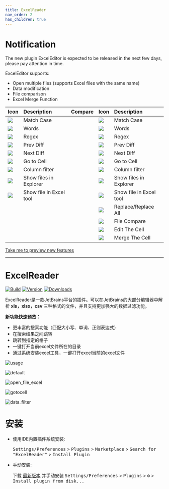 ```yaml
---
title: ExcelReader
nav_order: 2
has_children: true
---
```


# Notification

The new plugin ExcelEditor is expected to be released in the next few days, please pay attention in time.

ExcelEditor supports:

+ Open multiple files (supports Excel files with the same name)
+ Data modification
+ File comparison
+ Excel Merge Function


| Icon        | Description                             | Compare | Icon                                                                                      | Description                |
|:-------------|:----------------------------------------|:-------:|:------------------------------------------------------------------------------------------|:---------------------------|
| ![](https://intellij-icons.jetbrains.design/icons/AllIcons/actions/matchCaseSelected.svg)            | Match Case                              |  | ![](https://intellij-icons.jetbrains.design/icons/AllIcons/actions/matchCaseSelected.svg) | Match Case                 |
| ![](https://intellij-icons.jetbrains.design/icons/AllIcons/actions/wordsSelected.svg) | Words                                   |  | ![](https://intellij-icons.jetbrains.design/icons/AllIcons/actions/wordsSelected.svg) | Words                      |
| ![](https://intellij-icons.jetbrains.design/icons/AllIcons/actions/regexSelected.svg)           | Regex                                   |  | ![](https://intellij-icons.jetbrains.design/icons/AllIcons/actions/regexSelected.svg)           | Regex                      |
| ![](https://intellij-icons.jetbrains.design/icons/AllIcons/actions/previousOccurence.svg)           | Prev Diff                               |  | ![](https://intellij-icons.jetbrains.design/icons/AllIcons/actions/previousOccurence.svg)           | Prev Diff                  |
| ![](https://intellij-icons.jetbrains.design/icons/AllIcons/actions/nextOccurence.svg)           | Next Diff                               |  | ![](https://intellij-icons.jetbrains.design/icons/AllIcons/actions/nextOccurence.svg)           | Next Diff                  |
| ![](https://intellij-icons.jetbrains.design/icons/AllIcons/graph/snapToGrid.svg)           | Go to Cell                              |  | ![](https://intellij-icons.jetbrains.design/icons/AllIcons/graph/snapToGrid.svg)           | Go to Cell                 |
| ![](https://intellij-icons.jetbrains.design/icons/AllIcons/general/filter.svg)           | Column filter                           |  | ![](https://intellij-icons.jetbrains.design/icons/AllIcons/general/filter.svg)           | Column filter              |
| ![](https://intellij-icons.jetbrains.design/icons/AllIcons/actions/menu-open.svg)           | Show files in Explorer                  | | ![](https://intellij-icons.jetbrains.design/icons/AllIcons/actions/menu-open.svg)           | Show files in Explorer     |
| ![](https://user-images.githubusercontent.com/28687074/154850761-db118644-ef2f-4d80-b9b1-f3c95953ee41.svg) | Show file in Excel tool                 | | ![](https://user-images.githubusercontent.com/28687074/154850761-db118644-ef2f-4d80-b9b1-f3c95953ee41.svg)           | Show file in Excel tool    |
| | | | ![](https://intellij-icons.jetbrains.design/icons/AllIcons/actions/replace.svg)           | Replace/Replace All |
| | | | ![](https://intellij-icons.jetbrains.design/icons/AllIcons/actions/diff.svg)           | File Compare        |
| | | | ![](https://intellij-icons.jetbrains.design/icons/NetIcons/PsiSymbols/PropertyWrite(SymbolsVs11Color).svg)           | Edit The Cell       |
| | | | ![](https://intellij-icons.jetbrains.design/icons/AllIcons/vcs/merge.svg)           | Merge The Cell      |

[Take me to preview new features](https://obiscr.github.io/docs/ExcelEditor/)

<hr>



# ExcelReader

[![Build](https://github.com/obiscr/ExcelReader/actions/workflows/build.yml/badge.svg)](https://github.com/obiscr/ExcelReader/actions/workflows/build.yml)
[![Version](https://img.shields.io/jetbrains/plugin/v/14722-excelreader.svg)](https://plugins.jetbrains.com/plugin/14722-excelreader)
[![Downloads](https://img.shields.io/jetbrains/plugin/d/14722-excelreader.svg)](https://plugins.jetbrains.com/plugin/14722-excelreader)

<!-- Plugin description -->
ExcelReader是一款JetBrains平台的插件。可以在JetBrains的大部分编辑器中解析 <b>xls，xlsx，csv</b> 
三种格式的文件，并且支持更加强大的数据过滤功能。
<!-- Plugin description end -->

<b>新功能快速预览：</b>

- 更丰富的搜索功能（匹配大小写、单词、正则表达式）
- 在搜索结果之间跳转
- 跳转到指定的格子
- 一键打开当前excel文件所在的目录
- 通过系统安装excel工具，一键打开excel当前的excel文件

![usage](https://user-images.githubusercontent.com/28687074/151927078-ed40ebdb-8b68-466c-9c74-3d4d01c706b9.gif)

![default](https://user-images.githubusercontent.com/28687074/151703020-767e36fa-e428-4e47-8dd0-3e9ed219d4a7.png)

![open_file_excel](https://user-images.githubusercontent.com/28687074/151703028-6d574ad9-8d6e-4b1a-a99e-33667e756672.png)

![gotocell](https://user-images.githubusercontent.com/28687074/151703033-512653d5-67b6-4306-b38e-9a76fe3632c8.png)

![data_filter](https://user-images.githubusercontent.com/28687074/151703036-9ff98026-3b8f-4eec-8fa7-02d31a149c79.png)

# 安装

- 使用IDE内置插件系统安装:

  <kbd>Settings/Preferences</kbd> > <kbd>Plugins</kbd> > <kbd>Marketplace</kbd> > <kbd>Search for "ExcelReader"</kbd> >
  <kbd>Install Plugin</kbd>

- 手动安装:

  下载 [最新版本](https://github.com/obiscr/ExcelReader/releases/latest) 并手动安装
  <kbd>Settings/Preferences</kbd> > <kbd>Plugins</kbd> > <kbd>⚙️</kbd> > <kbd>Install plugin from disk...</kbd>
